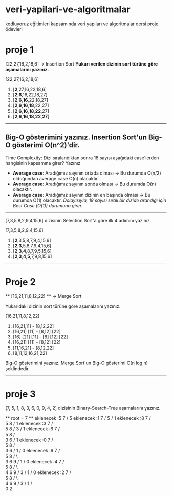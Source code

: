 # veri-yapilari-ve-algoritmalar
kodluyoruz eğitimleri kapsamında veri yapıları ve algoritmalar dersi proje ödevleri

# proje 1 
[22,27,16,2,18,6] -> Insertion Sort 
**Yukarı verilen dizinin sort türüne göre aşamalarını yazınız.**

[22,27,16,2,18,6]
1. [**2**,27,16,22,18,6]
2. [**2**,**6**,16,22,18,27]
3. [**2**,**6**,**16**,22,18,27]
4. [**2**,**6**,**16**,**18**,22,27]
5. [**2**,**6**,**16**,**18**,**22**,27]
6. [**2**,**6**,**16**,**18**,**22**,**27**]

---
Big-O gösterimini yazınız. 
Insertion Sort'un Big-O gösterimi O(n^2)'dir.
---
Time Complexity: Dizi sıralandıktan sonra 18 sayısı aşağıdaki case'lerden hangisinin kapsamına girer? Yazınız
- **Average case**: Aradığımız sayının ortada olması -> Bu durumda O(n/2) olduğundan average case O(n) olacaktır.
- **Average case**: Aradığımız sayının sonda olması -> Bu durumda O(n) olacaktır.
- **Average case**: Aradığımız sayının dizinin en başında olması -> Bu durumda O(1) olacaktır.
*Dolayısıyla, 18 sayısı sıralı bir dizide arandığı için Best Case (O(1)) durumuna girer.*

---
 [7,3,5,8,2,9,4,15,6] dizisinin Selection Sort'a göre ilk 4 adımını yazınız.

[7,3,5,8,2,9,4,15,6] 
1. [**2**,3,5,8,7,9,4,15,6] 
2. [**2**,**3**,5,8,7,9,4,15,6] 
3. [**2**,**3**,**4**,8,7,9,5,15,6]
4. [**2**,**3**,**4**,**5**,7,9,8,15,6]

---
# Proje 2 
** [16,21,11,8,12,22] ** -> Merge Sort

Yukarıdaki dizinin sort türüne göre aşamalarını yazınız.

[16,21,11,8,12,22]
1. [16,21,11] - [8,12,22]
2. [16,21] [11] - [8,12] [22]
3. [16] [21] [11] - [8] [12] [22]
4. [16,21] [11] - [8,12] [22]
5. [11,16,21] - [8,12,22]
6. [8,11,12,16,21,22]

Big-O gösterimini yazınız.
Merge Sort'un Big-O gösterimi O(n log n) şeklindedir.

---
# proje 3
 [7, 5, 1, 8, 3, 6, 0, 9, 4, 2] dizisinin Binary-Search-Tree aşamalarını yazınız.

** root = 7 **
eklenecek :5
    7
   / 
  5
eklenecek :1
        7
       / 
      5
    /
   1
eklenecek :8
        7
       / \
      5   8
    /
   1
eklenecek :3
            7
           / \
          5   8
        /
       3
     /
   1
eklenecek :6
            7
           / \
          5   8
        /  \
       3    6
     /
   1
eklenecek :0
            7
           / \
          5   8
        /  \
       3    6
     /
   1
  /
 0
 eklenecek :9
            7
           / \
          5   8
        /  \   \
       3    6   9
     /
   1
  /
 0
eklenecek :4
                7
               / \
              5   8
             /  \   \
            4    6   9
           /
          3
         /
        1
       /
      0
eklenecek :2
                7
               / \
              5   8
             /  \   \
            4    6   9
           /
          3
         /
        1
       / \
      0   2
